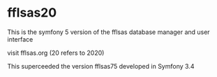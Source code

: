 # fflsas20

This is the symfony 5 version of the fflsas database manager and user interface

visit fflsas.org  (20 refers to 2020)

This superceeded the version  fflsas75  developed in Symfony 3.4  
